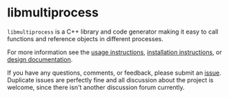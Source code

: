 # libmultiprocess

`libmultiprocess` is a C++ library and code generator making it easy to call functions and reference objects in different processes.

For more information see the [usage instructions](doc/usage.md), [installation instructions](doc/install.md), or [design documentation](doc/design.md).

If you have any questions, comments, or feedback, please submit an [issue](https://github.com/ziacoin-core/libmultiprocess/issues/new).
Duplicate issues are perfectly fine and all discussion about the project is welcome, since there isn't another discussion forum currently.
